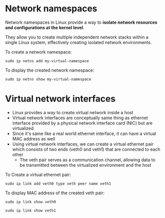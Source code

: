 # Network namespaces

Network namespaces in Linux provide a way to **isolate network resources and configurations at the kernel level**.

They allow you to create multiple independent network stacks within a single Linux system, effectively creating isolated network environments.

To create a network namespace:

`sudo ip netns add my-virtual-namespace`

To display the created network namespace:

`sudo ip netns show my-virtual-namespace`

# Virtual network interfaces

- Linux provides a way to create virtual network inside a host
- Virtual network interfaces are conceptually same thing as ethernet interface provided by a physical network interface card (NIC) but are virtualized
- Since it's same like a real world ethernet interface, it can have a virtual MAC address as well
- Using virtual network interfaces, we can create a virtual ethernet pair which consists of two ends (veth0 and veth1) that are connected to each other
  - The veth pair serves as a communication channel, allowing data to be transmitted between the virtualized environment and the host

To Create a virtual ethernet pair:

`sudo ip link add veth0 type veth peer name veth1`

To display MAC address of the created veth pair:

`sudo ip link show veth0`

`sudo ip link show veth1`
